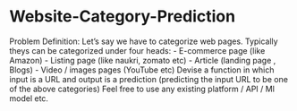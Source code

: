 # Website-Category-Prediction
Problem Definition: Let’s say we have to categorize web pages. Typically theys can be categorized under four heads: - E-commerce page (like Amazon) - Listing page (like naukri, zomato etc) - Article (landing page , Blogs) - Video / images pages (YouTube etc)  Devise a function in which input is a URL and output is a prediction (predicting the input URL to be one of the above categories) Feel free to use any existing platform / API / Ml model etc.
